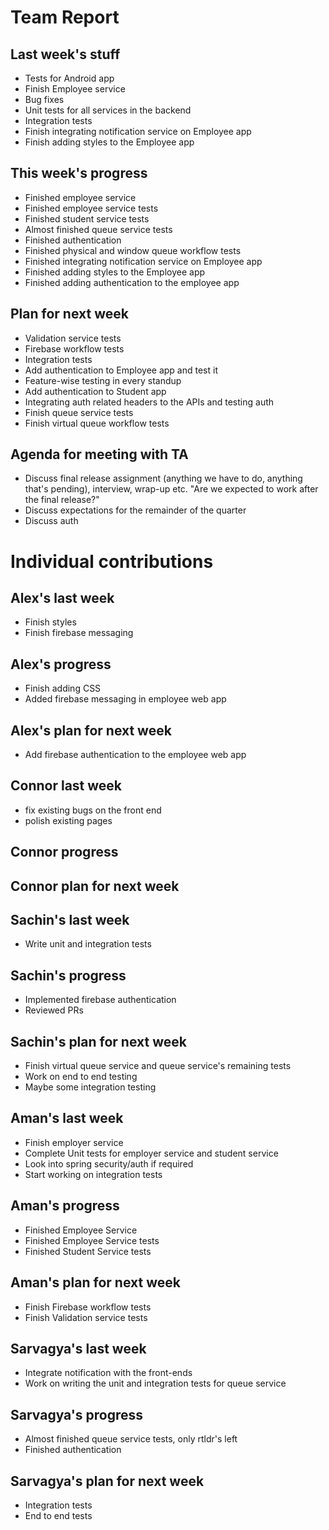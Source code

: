 # Team Report

## Last week's stuff
- Tests for Android app
- Finish Employee service
- Bug fixes
- Unit tests for all services in the backend
- Integration tests
- Finish integrating notification service on Employee app
- Finish adding styles to the Employee app

## This week's progress
- Finished employee service
- Finished employee service tests
- Finished student service tests
- Almost finished queue service tests
- Finished authentication
- Finished physical and window queue workflow tests
- Finished integrating notification service on Employee app
- Finished adding styles to the Employee app
- Finished adding authentication to the employee app

## Plan for next week
- Validation service tests
- Firebase workflow tests
- Integration tests
- Add authentication to Employee app and test it
- Feature-wise testing in every standup
- Add authentication to Student app
- Integrating auth related headers to the APIs and testing auth
- Finish queue service tests
- Finish virtual queue workflow tests

## Agenda for meeting with TA
- Discuss final release assignment (anything we have to do, anything that's pending), interview, wrap-up etc. "Are we expected to work after the final release?"
- Discuss expectations for the remainder of the quarter
- Discuss auth

# Individual contributions

## Alex's last week
- Finish styles
- Finish firebase messaging

## Alex's progress
- Finish adding CSS
- Added firebase messaging in employee web app

## Alex's plan for next week
- Add firebase authentication to the employee web app

## Connor last week
- fix existing bugs on the front end
- polish existing pages

## Connor progress

## Connor plan for next week

## Sachin's last week
- Write unit and integration tests

## Sachin's progress
- Implemented firebase authentication
- Reviewed PRs

## Sachin's plan for next week
- Finish virtual queue service and queue service's remaining tests
- Work on end to end testing
- Maybe some integration testing

## Aman's last week
- Finish employer service
- Complete Unit tests for employer service and student service
- Look into spring security/auth if required
- Start working on integration tests

## Aman's progress
- Finished Employee Service
- Finished Employee Service tests
- Finished Student Service tests

## Aman's plan for next week
- Finish Firebase workflow tests
- Finish Validation service tests

## Sarvagya's last week
- Integrate notification with the front-ends
- Work on writing the unit and integration tests for queue service

## Sarvagya's progress
- Almost finished queue service tests, only rtldr's left
- Finished authentication

## Sarvagya's plan for next week
- Integration tests
- End to end tests
